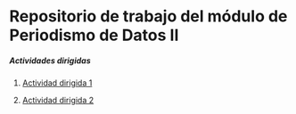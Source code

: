 <h1>Repositorio de trabajo del módulo de Periodismo de Datos II</h1>


<h5>Actividades dirigidas </h5>


1. [Actividad dirigida 1](ad1.md)


2. [Actividad dirigida 2](ad2.md)




